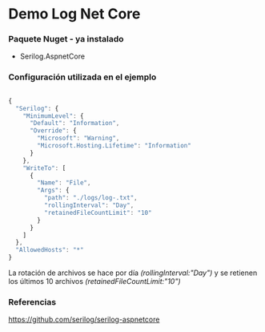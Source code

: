 # Demo Log Net Core

### Paquete Nuget - ya instalado

* Serilog.AspnetCore

### Configuración utilizada en el ejemplo

```javascript

{
  "Serilog": {
    "MinimumLevel": {
      "Default": "Information",
      "Override": {
        "Microsoft": "Warning",
        "Microsoft.Hosting.Lifetime": "Information"
      }
    },
    "WriteTo": [
      {
        "Name": "File",
        "Args": {
          "path": "./logs/log-.txt",
          "rollingInterval": "Day",
          "retainedFileCountLimit": "10"
        }
      }
    ]
  },
  "AllowedHosts": "*"
}


```

La rotación de archivos se hace por día *(rollingInterval:"Day")* y se retienen los últimos 10 archivos *(retainedFileCountLimit:"10")*


### Referencias

https://github.com/serilog/serilog-aspnetcore
